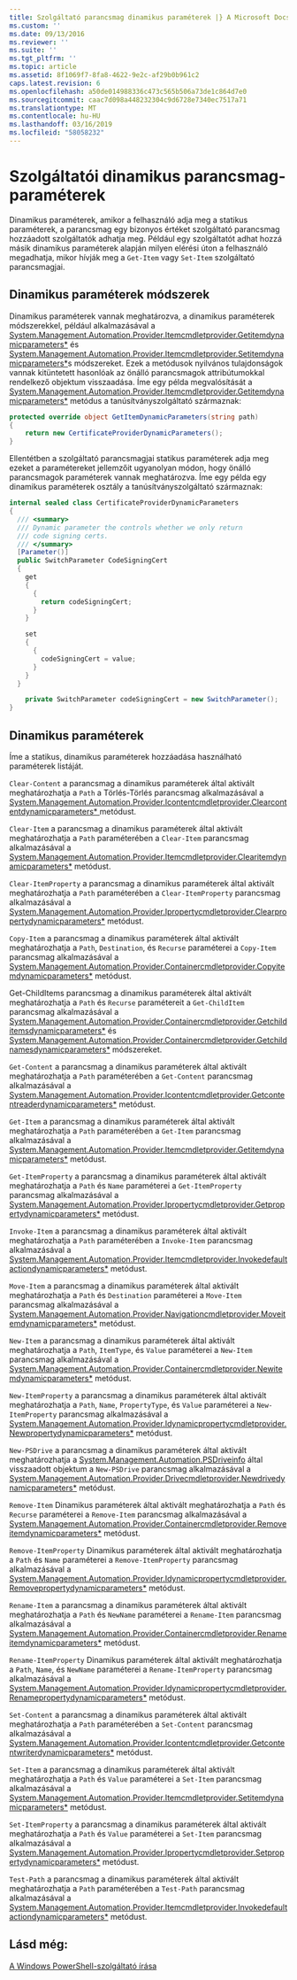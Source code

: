 ```yaml
---
title: Szolgáltató parancsmag dinamikus paraméterek |} A Microsoft Docs
ms.custom: ''
ms.date: 09/13/2016
ms.reviewer: ''
ms.suite: ''
ms.tgt_pltfrm: ''
ms.topic: article
ms.assetid: 8f1069f7-8fa8-4622-9e2c-af29b0b961c2
caps.latest.revision: 6
ms.openlocfilehash: a50de014988336c473c565b506a73de1c864d7e0
ms.sourcegitcommit: caac7d098a448232304c9d6728e7340ec7517a71
ms.translationtype: MT
ms.contentlocale: hu-HU
ms.lasthandoff: 03/16/2019
ms.locfileid: "58058232"
---
```

# <a name="provider-cmdlet-dynamic-parameters"></a>Szolgáltatói dinamikus parancsmag-paraméterek

Dinamikus paraméterek, amikor a felhasználó adja meg a statikus paraméterek, a parancsmag egy bizonyos értéket szolgáltató parancsmag hozzáadott szolgáltatók adhatja meg. Például egy szolgáltatót adhat hozzá másik dinamikus paraméterek alapján milyen elérési úton a felhasználó megadhatja, mikor hívják meg a `Get-Item` vagy `Set-Item` szolgáltató parancsmagjai.

## <a name="dynamic-parameter-methods"></a>Dinamikus paraméterek módszerek

Dinamikus paraméterek vannak meghatározva, a dinamikus paraméterek módszerekkel, például alkalmazásával a [System.Management.Automation.Provider.Itemcmdletprovider.Getitemdynamicparameters*](/dotnet/api/System.Management.Automation.Provider.ItemCmdletProvider.GetItemDynamicParameters) és [ System.Management.Automation.Provider.Itemcmdletprovider.Setitemdynamicparameters*](/dotnet/api/System.Management.Automation.Provider.ItemCmdletProvider.SetItemDynamicParameters)s módszereket. Ezek a metódusok nyilvános tulajdonságok vannak kitüntetett hasonlóak az önálló parancsmagok attribútumokkal rendelkező objektum visszaadása. Íme egy példa megvalósítását a [System.Management.Automation.Provider.Itemcmdletprovider.Getitemdynamicparameters*](/dotnet/api/System.Management.Automation.Provider.ItemCmdletProvider.GetItemDynamicParameters) metódus a tanúsítványszolgáltató származnak:

```csharp
protected override object GetItemDynamicParameters(string path)
{
    return new CertificateProviderDynamicParameters();
}
```

Ellentétben a szolgáltató parancsmagjai statikus paraméterek adja meg ezeket a paramétereket jellemzőit ugyanolyan módon, hogy önálló parancsmagok paraméterek vannak meghatározva. Íme egy példa egy dinamikus paraméterek osztály a tanúsítványszolgáltató származnak:

```csharp
internal sealed class CertificateProviderDynamicParameters
{
  /// <summary>
  /// Dynamic parameter the controls whether we only return
  /// code signing certs.
  /// </summary>
  [Parameter()]
  public SwitchParameter CodeSigningCert
  {
    get
    {
      {
        return codeSigningCert;
      }
    }

    set
    {
      {
        codeSigningCert = value;
      }
    }
  }

    private SwitchParameter codeSigningCert = new SwitchParameter();
}
```

## <a name="dynamic-parameters"></a>Dinamikus paraméterek

Íme a statikus, dinamikus paraméterek hozzáadása használható paraméterek listáját.

`Clear-Content` a parancsmag a dinamikus paraméterek által aktivált meghatározhatja a `Path` a Törlés-Törlés parancsmag alkalmazásával a [System.Management.Automation.Provider.Icontentcmdletprovider.Clearcontentdynamicparameters* ](/dotnet/api/System.Management.Automation.Provider.IContentCmdletProvider.ClearContentDynamicParameters) metódust.

`Clear-Item` a parancsmag a dinamikus paraméterek által aktivált meghatározhatja a `Path` paraméterében a `Clear-Item` parancsmag alkalmazásával a [System.Management.Automation.Provider.Itemcmdletprovider.Clearitemdynamicparameters*](/dotnet/api/System.Management.Automation.Provider.ItemCmdletProvider.ClearItemDynamicParameters) metódust.

`Clear-ItemProperty` a parancsmag a dinamikus paraméterek által aktivált meghatározhatja a `Path` paraméterében a `Clear-ItemProperty` parancsmag alkalmazásával a [ System.Management.Automation.Provider.Ipropertycmdletprovider.Clearpropertydynamicparameters*](/dotnet/api/System.Management.Automation.Provider.IPropertyCmdletProvider.ClearPropertyDynamicParameters) metódust.

`Copy-Item` a parancsmag a dinamikus paraméterek által aktivált meghatározhatja a `Path`, `Destination`, és `Recurse` paraméterei a `Copy-Item` parancsmag alkalmazásával a [ System.Management.Automation.Provider.Containercmdletprovider.Copyitemdynamicparameters*](/dotnet/api/System.Management.Automation.Provider.ContainerCmdletProvider.CopyItemDynamicParameters) metódust.

Get-ChildItems parancsmag a dinamikus paraméterek által aktivált meghatározhatja a `Path` és `Recurse` paramétereit a `Get-ChildItem` parancsmag alkalmazásával a [ System.Management.Automation.Provider.Containercmdletprovider.Getchilditemsdynamicparameters*](/dotnet/api/System.Management.Automation.Provider.ContainerCmdletProvider.GetChildItemsDynamicParameters) és [System.Management.Automation.Provider.Containercmdletprovider.Getchildnamesdynamicparameters*](/dotnet/api/System.Management.Automation.Provider.ContainerCmdletProvider.GetChildNamesDynamicParameters) módszereket.

`Get-Content` a parancsmag a dinamikus paraméterek által aktivált meghatározhatja a `Path` paraméterében a `Get-Content` parancsmag alkalmazásával a [ System.Management.Automation.Provider.Icontentcmdletprovider.Getcontentreaderdynamicparameters*](/dotnet/api/System.Management.Automation.Provider.IContentCmdletProvider.GetContentReaderDynamicParameters) metódust.

`Get-Item` a parancsmag a dinamikus paraméterek által aktivált meghatározhatja a `Path` paraméterében a `Get-Item` parancsmag alkalmazásával a [System.Management.Automation.Provider.Itemcmdletprovider.Getitemdynamicparameters*](/dotnet/api/System.Management.Automation.Provider.ItemCmdletProvider.GetItemDynamicParameters) metódust.

`Get-ItemProperty` a parancsmag a dinamikus paraméterek által aktivált meghatározhatja a `Path` és `Name` paraméterei a `Get-ItemProperty` parancsmag alkalmazásával a [ System.Management.Automation.Provider.Ipropertycmdletprovider.Getpropertydynamicparameters*](/dotnet/api/System.Management.Automation.Provider.IPropertyCmdletProvider.GetPropertyDynamicParameters) metódust.

`Invoke-Item` a parancsmag a dinamikus paraméterek által aktivált meghatározhatja a `Path` paraméterében a `Invoke-Item` parancsmag alkalmazásával a [ System.Management.Automation.Provider.Itemcmdletprovider.Invokedefaultactiondynamicparameters*](/dotnet/api/System.Management.Automation.Provider.ItemCmdletProvider.InvokeDefaultActionDynamicParameters) metódust.

`Move-Item` a parancsmag a dinamikus paraméterek által aktivált meghatározhatja a `Path` és `Destination` paraméterei a `Move-Item` parancsmag alkalmazásával a [ System.Management.Automation.Provider.Navigationcmdletprovider.Moveitemdynamicparameters*](/dotnet/api/System.Management.Automation.Provider.NavigationCmdletProvider.MoveItemDynamicParameters) metódust.

`New-Item` a parancsmag a dinamikus paraméterek által aktivált meghatározhatja a `Path`, `ItemType`, és `Value` paraméterei a `New-Item` parancsmag alkalmazásával a [ System.Management.Automation.Provider.Containercmdletprovider.Newitemdynamicparameters*](/dotnet/api/System.Management.Automation.Provider.ContainerCmdletProvider.NewItemDynamicParameters) metódust.

`New-ItemProperty` a parancsmag a dinamikus paraméterek által aktivált meghatározhatja a `Path`, `Name`, `PropertyType`, és `Value` paraméterei a `New-ItemProperty` parancsmag alkalmazásával a [ System.Management.Automation.Provider.Idynamicpropertycmdletprovider.Newpropertydynamicparameters*](/dotnet/api/System.Management.Automation.Provider.IDynamicPropertyCmdletProvider.NewPropertyDynamicParameters) metódust.

`New-PSDrive` a parancsmag a dinamikus paraméterek által aktivált meghatározhatja a [System.Management.Automation.PSDriveinfo](/dotnet/api/System.Management.Automation.PSDriveInfo) által visszaadott objektum a `New-PSDrive` parancsmag alkalmazásával a [ System.Management.Automation.Provider.Drivecmdletprovider.Newdrivedynamicparameters*](/dotnet/api/System.Management.Automation.Provider.DriveCmdletProvider.NewDriveDynamicParameters) metódust.

`Remove-Item` Dinamikus paraméterek által aktivált meghatározhatja a `Path` és `Recurse` paraméterei a `Remove-Item` parancsmag alkalmazásával a [ System.Management.Automation.Provider.Containercmdletprovider.Removeitemdynamicparameters*](/dotnet/api/System.Management.Automation.Provider.ContainerCmdletProvider.RemoveItemDynamicParameters) metódust.

`Remove-ItemProperty` Dinamikus paraméterek által aktivált meghatározhatja a `Path` és `Name` paraméterei a `Remove-ItemProperty` parancsmag alkalmazásával a [ System.Management.Automation.Provider.Idynamicpropertycmdletprovider.Removepropertydynamicparameters*](/dotnet/api/System.Management.Automation.Provider.IDynamicPropertyCmdletProvider.RemovePropertyDynamicParameters) metódust.

`Rename-Item` a parancsmag a dinamikus paraméterek által aktivált meghatározhatja a `Path` és `NewName` paraméterei a `Rename-Item` parancsmag alkalmazásával a [ System.Management.Automation.Provider.Containercmdletprovider.Renameitemdynamicparameters*](/dotnet/api/System.Management.Automation.Provider.ContainerCmdletProvider.RenameItemDynamicParameters) metódust.

`Rename-ItemProperty` Dinamikus paraméterek által aktivált meghatározhatja a `Path`, `Name`, és `NewName` paraméterei a `Rename-ItemProperty` parancsmag alkalmazásával a [ System.Management.Automation.Provider.Idynamicpropertycmdletprovider.Renamepropertydynamicparameters*](/dotnet/api/System.Management.Automation.Provider.IDynamicPropertyCmdletProvider.RenamePropertyDynamicParameters) metódust.

`Set-Content` a parancsmag a dinamikus paraméterek által aktivált meghatározhatja a `Path` paraméterében a `Set-Content` parancsmag alkalmazásával a [ System.Management.Automation.Provider.Icontentcmdletprovider.Getcontentwriterdynamicparameters*](/dotnet/api/System.Management.Automation.Provider.IContentCmdletProvider.GetContentWriterDynamicParameters) metódust.

`Set-Item` a parancsmag a dinamikus paraméterek által aktivált meghatározhatja a `Path` és `Value` paraméterei a `Set-Item` parancsmag alkalmazásával a [ System.Management.Automation.Provider.Itemcmdletprovider.Setitemdynamicparameters*](/dotnet/api/System.Management.Automation.Provider.ItemCmdletProvider.SetItemDynamicParameters) metódust.

`Set-ItemProperty` a parancsmag a dinamikus paraméterek által aktivált meghatározhatja a `Path` és `Value` paraméterei a `Set-Item` parancsmag alkalmazásával a [ System.Management.Automation.Provider.Ipropertycmdletprovider.Setpropertydynamicparameters*](/dotnet/api/System.Management.Automation.Provider.IPropertyCmdletProvider.SetPropertyDynamicParameters) metódust.

`Test-Path` a parancsmag a dinamikus paraméterek által aktivált meghatározhatja a `Path` paraméterében a `Test-Path` parancsmag alkalmazásával a [ System.Management.Automation.Provider.Itemcmdletprovider.Invokedefaultactiondynamicparameters*](/dotnet/api/System.Management.Automation.Provider.ItemCmdletProvider.InvokeDefaultActionDynamicParameters) metódust.

## <a name="see-also"></a>Lásd még:

[A Windows PowerShell-szolgáltató írása](./writing-a-windows-powershell-provider.md)